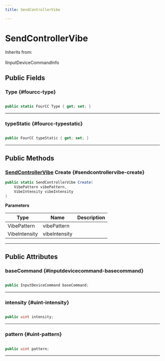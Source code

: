 ```yaml
---
title: SendControllerVibe

---
```


# SendControllerVibe







Inherits from: <br></br>IInputDeviceCommandInfo




## Public Fields

### Type {#fourcc-type}

```csharp

public static FourCC Type { get; set; }

```






-----------

### typeStatic {#fourcc-typestatic}

```csharp

public FourCC typeStatic { get; set; }

```






-----------

## Public Methods

### [SendControllerVibe](/versioned_docs/version-02-Aug-2023/unity-api/api/UnityEngine.XR.MagicLeap/InputSubsystem/Extensions/DeviceCommands/UnityEngine.XR.MagicLeap.InputSubsystem.Extensions.DeviceCommands.SendControllerVibe.md) Create {#sendcontrollervibe-create}

```csharp
public static SendControllerVibe Create(
    VibePattern vibePattern,
    VibeIntensity vibeIntensity
)
```


**Parameters**

| Type | Name  | Description  | 
|--|--|--|
| VibePattern |vibePattern||
| VibeIntensity |vibeIntensity||






-----------

## Public Attributes

### baseCommand {#inputdevicecommand-basecommand}

```csharp

public InputDeviceCommand baseCommand;

```






-----------

### intensity {#uint-intensity}

```csharp

public uint intensity;

```






-----------

### pattern {#uint-pattern}

```csharp

public uint pattern;

```






-----------


